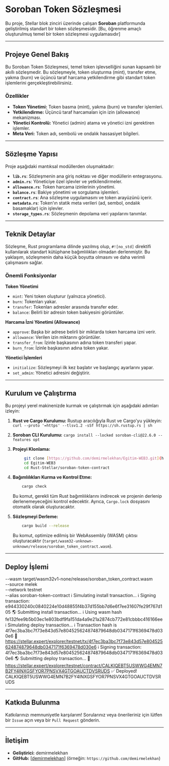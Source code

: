 # Soroban Token Sözleşmesi 

Bu proje, Stellar blok zinciri üzerinde çalışan **Soroban** platformunda geliştirilmiş standart bir token sözleşmesidir. [Bu, öğrenme amaçlı oluşturulmuş temel bir token sözleşmesi uygulamasıdır]

---

## Projeye Genel Bakış

Bu Soroban Token Sözleşmesi, temel token işlevselliğini sunan kapsamlı bir akıllı sözleşmedir. Bu sözleşmeyle, token oluşturma (mint), transfer etme, yakma (burn) ve üçüncü taraf harcama yetkilendirme gibi standart token işlemlerini gerçekleştirebilirsiniz.

### Özellikler

* **Token Yönetimi:** Token basma (mint), yakma (burn) ve transfer işlemleri.
* **Yetkilendirme:** Üçüncü taraf harcamaları için izin (allowance) mekanizması.
* **Yönetici Kontrolü:** Yönetici (admin) atama ve yönetici izni gerektiren işlemler.
* **Meta Veri:** Token adı, sembolü ve ondalık hassasiyet bilgileri.

---

## Sözleşme Yapısı

Proje aşağıdaki mantıksal modüllerden oluşmaktadır:

* **`lib.rs`**: Sözleşmenin ana giriş noktası ve diğer modüllerin entegrasyonu.
* **`admin.rs`**: Yöneticiye özel işlevler ve yetkilendirmeler.
* **`allowance.rs`**: Token harcama izinlerinin yönetimi.
* **`balance.rs`**: Bakiye yönetimi ve sorgulama işlemleri.
* **`contract.rs`**: Ana sözleşme uygulamasını ve token arayüzünü içerir.
* **`metadata.rs`**: Token'ın statik meta verileri (ad, sembol, ondalık basamaklar) için işlevler.
* **`storage_types.rs`**: Sözleşmenin depolama veri yapılarını tanımlar.

---

## Teknik Detaylar

Sözleşme, Rust programlama dilinde yazılmış olup, `#![no_std]` direktifi kullanılarak standart kütüphane bağımlılıkları olmadan derlenmiştir. Bu yaklaşım, sözleşmenin daha küçük boyutta olmasını ve daha verimli çalışmasını sağlar.

### Önemli Fonksiyonlar

**Token Yönetimi**

* `mint`: Yeni token oluşturur (yalnızca yönetici).
* `burn`: Tokenları yakar.
* `transfer`: Tokenları adresler arasında transfer eder.
* `balance`: Belirli bir adresin token bakiyesini görüntüler.

**Harcama İzni Yönetimi (Allowance)**

* `approve`: Başka bir adrese belirli bir miktarda token harcama izni verir.
* `allowance`: Verilen izin miktarını görüntüler.
* `transfer_from`: İzinle başkasının adına token transferi yapar.
* `burn_from`: İzinle başkasının adına token yakar.

**Yönetici İşlemleri**

* `initialize`: Sözleşmeyi ilk kez başlatır ve başlangıç ayarlarını yapar.
* `set_admin`: Yönetici adresini değiştirir.

---

## Kurulum ve Çalıştırma

Bu projeyi yerel makinenizde kurmak ve çalıştırmak için aşağıdaki adımları izleyin:

1.  **Rust ve Cargo Kurulumu:**
    Rustup aracılığıyla Rust ve Cargo'yu yükleyin: `curl --proto '=https' --tlsv1.2 -sSf https://sh.rustup.rs | sh`
2.  **Soroban CLI Kurulumu:**
    `cargo install --locked soroban-cli@22.6.0 --features opt` 
3.  **Projeyi Klonlama:**
    ```bash
         git clone [https://github.com/demirmelekhan/Egitim-WEB3.git](https://github.com/demirmelekhan/Egitim-WEB3.git) 
         cd Egitim-WEB3
         cd Rust-Stellar/soroban-token-contract
    ```
4.  **Bağımlılıkları Kurma ve Kontrol Etme:**
    ```bash
        cargo check
    ```
    Bu komut, gerekli tüm Rust bağımlılıklarını indirecek ve projenin derlenip derlenemeyeceğini kontrol edecektir. Ayrıca, `Cargo.lock` dosyasını otomatik olarak oluşturacaktır.

5.  **Sözleşmeyi Derleme:**
    ```bash
        cargo build --release
    ```
    Bu komut, optimize edilmiş bir WebAssembly (WASM) çıktısı oluşturacaktır (`target/wasm32-unknown-unknown/release/soroban_token_contract.wasm`).

---

## Deploy İşlemi

  --wasm target/wasm32v1-none/release/soroban_token_contract.wasm \
  --source melek \
  --network testnet \
  --alias soroban-token-contract
ℹ️ Simulating install transaction…
ℹ️ Signing transaction: e944330240c0840224e10d48855f4b37d155bb7d6e6f7ee31607fe29f767d105
🌎 Submitting install transaction…
ℹ️ Using wasm hash fe132fee9b5b03ec1e803bdf9fa151da4a9e21a2874cb772e81cbbbc416166ee
ℹ️ Simulating deploy transaction…
ℹ️ Transaction hash is 4f7ec3ba3bc7f73e843d57e804525624874879648db0347171f6369478d030e6
🔗 https://stellar.expert/explorer/testnet/tx/4f7ec3ba3bc7f73e843d57e804525624874879648db0347171f6369478d030e6
ℹ️ Signing transaction: 4f7ec3ba3bc7f73e843d57e804525624874879648db0347171f6369478d030e6
🌎 Submitting deploy transaction…
🔗 https://stellar.expert/explorer/testnet/contract/CALKIQEBT5USWWG4EMN7B2FY4INXGSFYOR7PNSVX4GTGOAUCTDVSRUDS
✅ Deployed!
CALKIQEBT5USWWG4EMN7B2FY4INXGSFYOR7PNSVX4GTGOAUCTDVSRUDS

---

## Katkıda Bulunma

Katkılarınızı memnuniyetle karşılarım! Sorularınız veya önerileriniz için lütfen bir `Issue` açın veya bir `Pull Request` gönderin.

---

## İletişim

* **Geliştirici:** demirmelekhan
* **GitHub:** [[demirmelekhan](https://github.com/demirmelekhan)] (örneğin: `https://github.com/demirmelekhan`)